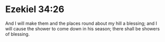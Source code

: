 # Ezekiel 34:26

And I will make them and the places round about my hill a blessing; and I will cause the shower to come down in his season; there shall be showers of blessing.